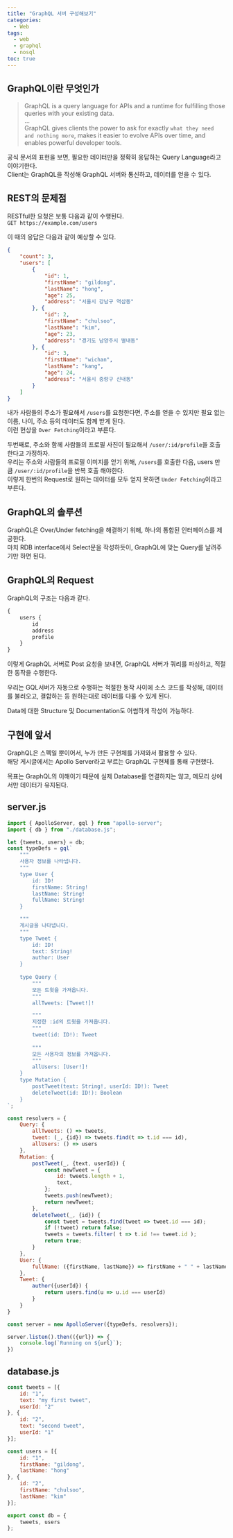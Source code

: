 ```yaml
---
title: "GraphQL 서버 구성해보기"
categories: 
  - Web
tags:
  - web
  - graphql
  - nosql
toc: true
---
```


## GraphQL이란 무엇인가
> GraphQL is a query language for APIs and a runtime for fulfilling those queries with your existing data.  
...  
GraphQL gives clients the power to ask for exactly `what they need and nothing more`, makes it easier to evolve APIs over time, and enables powerful developer tools.

공식 문서의 표현을 보면, 필요한 데이터만을 정확히 응답하는 Query Language라고 이야기한다.  
Client는 GraphQL을 작성해 GraphQL 서버와 통신하고, 데이터를 얻을 수 있다.

## REST의 문제점
RESTful한 요청은 보통 다음과 같이 수행된다.  
`GET https://example.com/users`  

이 때의 응답은 다음과 같이 예상할 수 있다.  
``` json
{
    "count": 3,
    "users": [
        {
            "id": 1,
            "firstName": "gildong",
            "lastName": "hong",
            "age": 25,
            "address": "서울시 강남구 역삼동"
        }, {
            "id": 2,
            "firstName": "chulsoo",
            "lastName": "kim",
            "age": 23,
            "address": "경기도 남양주시 별내동"
        }, {
            "id": 3,
            "firstName": "wichan",
            "lastName": "kang",
            "age": 24,
            "address": "서울시 중랑구 신내동"
        }
    ]
}
```

내가 사람들의 주소가 필요해서 `/users`를 요청한다면, 주소를 얻을 수 있지만 필요 없는 이름, 나이, 주소 등의 데이터도 함께 받게 된다.  
이런 현상을 `Over Fetching`이라고 부른다.  

두번째로, 주소와 함께 사람들의 프로필 사진이 필요해서 `/user/:id/profile`을 호출한다고 가정하자.  
우리는 주소와 사람들의 프로필 이미지를 얻기 위해, `/users`를 호출한 다음, users 만큼 `/user/:id/profile`을 반복 호출 해야한다.  
이렇게 한번의 Request로 원하는 데이터를 모두 얻지 못하면 `Under Fetching`이라고 부른다.  

## GraphQL의 솔루션
GraphQL은 Over/Under fetching을 해결하기 위해, 하나의 통합된 인터페이스를 제공한다.  
마치 RDB interface에서 Select문을 작성하듯이, GraphQL에 맞는 Query를 날려주기만 하면 된다.  

## GraphQL의 Request
GraphQL의 구조는 다음과 같다.  
``` graphql
{
    users {
        id
        address
        profile
    }
}
```

이렇게 GraphQL 서버로 Post 요청을 보내면, GraphQL 서버가 쿼리를 파싱하고, 적절한 동작을 수행한다.  

우리는 GQL서버가 자동으로 수행하는 적절한 동작 사이에 소스 코드를 작성해, 데이터를 불러오고, 결합하는 등 원하는대로 데이터를 다룰 수 있게 된다.  

Data에 대한 Structure 및 Documentation도 어썸하게 작성이 가능하다.

## 구현에 앞서
GraphQL은 스펙일 뿐이어서, 누가 만든 구현체를 가져와서 활용할 수 있다.  
해당 게시글에서는 Apollo Server라고 부르는 GraphQL 구현체를 통해 구현했다.  

목표는 GraphQL의 이해이기 때문에 실제 Database를 연결하지는 않고, 메모리 상에서만 데이터가 유지된다.  

## server.js
``` javascript
import { ApolloServer, gql } from "apollo-server";
import { db } from "./database.js";

let {tweets, users} = db;
const typeDefs = gql`
    """
    사용자 정보를 나타냅니다.
    """
    type User {
        id: ID!
        firstName: String!
        lastName: String!
        fullName: String!
    }

    """
    게시글을 나타냅니다.
    """
    type Tweet {
        id: ID!
        text: String!
        author: User
    }
    
    type Query {
        """
        모든 트윗을 가져옵니다.
        """
        allTweets: [Tweet!]!

        """
        지정한 :id의 트윗을 가져옵니다.
        """
        tweet(id: ID!): Tweet
        
        """
        모든 사용자의 정보를 가져옵니다.
        """
        allUsers: [User!]!
    }
    type Mutation {
        postTweet(text: String!, userId: ID!): Tweet
        deleteTweet(id: ID!): Boolean
    }
`;

const resolvers = {
    Query: {
        allTweets: () => tweets,
        tweet: (_, {id}) => tweets.find(t => t.id === id),
        allUsers: () => users
    },
    Mutation: {
        postTweet(_, {text, userId}) {
            const newTweet = {
                id: tweets.length + 1,
                text,
            };
            tweets.push(newTweet);
            return newTweet;
        },
        deleteTweet(_, {id}) {
            const tweet = tweets.find(tweet => tweet.id === id);
            if (!tweet) return false;
            tweets = tweets.filter( t => t.id !== tweet.id );
            return true;
        }
    },
    User: {
        fullName: ({firstName, lastName}) => firstName + " " + lastName
    },
    Tweet: {
        author({userId}) {
            return users.find(u => u.id === userId)
        }
    }
}

const server = new ApolloServer({typeDefs, resolvers});

server.listen().then(({url}) => {
    console.log(`Running on ${url}`);
})
```

## database.js
``` javascript
const tweets = [{
    id: "1",
    text: "my first tweet",
    userId: "2"
}, {
    id: "2",
    text: "second tweet",
    userId: "1"
}];

const users = [{
    id: "1",
    firstName: "gildong",
    lastName: "hong"
}, {
    id: "2",
    firstName: "chulsoo",
    lastName: "kim"
}];

export const db = {
    tweets, users
};
```
